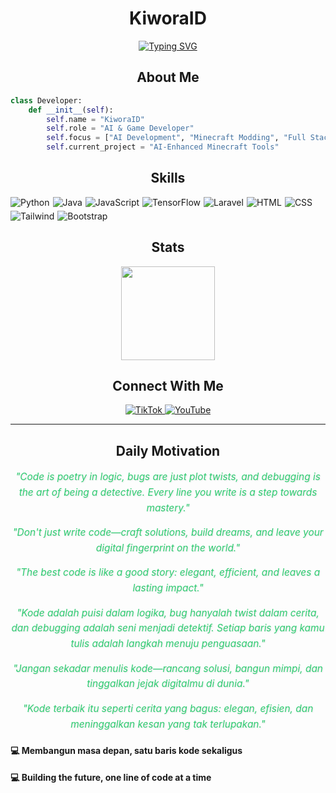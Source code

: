 <h1 align="center">KiworaID</h1>

<p align="center">
  <a href="https://git.io/typing-svg">
    <img src="https://readme-typing-svg.herokuapp.com?font=Fira+Code&size=22&duration=3000&pause=1000&color=54F702&center=true&vCenter=true&width=440&lines=AI+Developer;Minecraft+Modder;Full+Stack+Engineer" alt="Typing SVG" />
  </a>
</p>

<h2 align="center">About Me</h2>

```python
class Developer:
    def __init__(self):
        self.name = "KiworaID"
        self.role = "AI & Game Developer"
        self.focus = ["AI Development", "Minecraft Modding", "Full Stack"]
        self.current_project = "AI-Enhanced Minecraft Tools"
```

<h2 align="center">Skills</h2>

<p style="display: flex; flex-wrap: wrap; gap: 5px;">
  <img alt="Python" src="https://img.shields.io/badge/Python-3776AB?style=flat&logo=python&logoColor=white" />
  <img alt="Java" src="https://img.shields.io/badge/Java-ED8B00?style=flat&logo=openjdk&logoColor=white" />
  <img alt="JavaScript" src="https://img.shields.io/badge/JavaScript-F7DF1E?style=flat&logo=javascript&logoColor=black" />
  <img alt="TensorFlow" src="https://img.shields.io/badge/TensorFlow-FF6F00?style=flat&logo=tensorflow&logoColor=white" />
  <img alt="Laravel" src="https://img.shields.io/badge/Laravel-FF2D20?style=flat&logo=laravel&logoColor=white" />
  <img alt="HTML" src="https://img.shields.io/badge/HTML-239120?style=flat&logo=html5&logoColor=white" />
  <img alt="CSS" src="https://img.shields.io/badge/CSS-239120?style=flat&logo=css3&logoColor=white" />
  <img alt="Tailwind" src="https://img.shields.io/badge/Tailwind_CSS-38B2AC?style=flat&logo=tailwind-css&logoColor=white" />
  <img alt="Bootstrap" src="https://img.shields.io/badge/Bootstrap-563D7C?style=flat&logo=bootstrap&logoColor=white" />
</p>

<h2 align="center">Stats</h2>

<p align="center">
  <picture>
    <source 
      srcset="https://github-readme-stats.vercel.app/api?username=KiworaID&show_icons=true&theme=dark&hide_border=true&bg_color=0D1117&title_color=54F702&icon_color=54F702"
      media="(prefers-color-scheme: dark)"
    />
    <source
      srcset="https://github-readme-stats.vercel.app/api?username=KiworaID&show_icons=true&theme=default&hide_border=true&title_color=54F702&icon_color=54F702"
      media="(prefers-color-scheme: light), (prefers-color-scheme: no-preference)"
    />
    <img height="150em" src="https://github-readme-stats.vercel.app/api?username=KiworaID&show_icons=true&theme=default&hide_border=true&title_color=54F702&icon_color=54F702" />
  </picture>
</p>

<h2 align="center">Connect With Me</h2>

<p align="center">
  <a href="https://www.tiktok.com/@kiworaid">
    <img alt="TikTok" src="https://img.shields.io/badge/TikTok-000000?style=for-the-badge&logo=tiktok&logoColor=white" />
  </a>
  <a href="https://www.youtube.com/@kiworaid">
    <img alt="YouTube" src="https://img.shields.io/badge/YouTube-FF0000?style=for-the-badge&logo=youtube&logoColor=white" />
  </a>
</p>

---
<div align="center" class="motivation">
  <h2 align="center">Daily Motivation</h2>
  
  <div lang="en" class="en">
    <p><em>"Code is poetry in logic, bugs are just plot twists, and debugging is the art of being a detective. Every line you write is a step towards mastery."</em></p>
    <p><em>"Don't just write code—craft solutions, build dreams, and leave your digital fingerprint on the world."</em></p>
    <p><em>"The best code is like a good story: elegant, efficient, and leaves a lasting impact."</em></p>
  </div>
  
  <div lang="id" class="id">
    <p><em>"Kode adalah puisi dalam logika, bug hanyalah twist dalam cerita, dan debugging adalah seni menjadi detektif. Setiap baris yang kamu tulis adalah langkah menuju penguasaan."</em></p>
    <p><em>"Jangan sekadar menulis kode—rancang solusi, bangun mimpi, dan tinggalkan jejak digitalmu di dunia."</em></p>
    <p><em>"Kode terbaik itu seperti cerita yang bagus: elegan, efisien, dan meninggalkan kesan yang tak terlupakan."</em></p>
  </div>
</div>

<style>
/* Deteksi bahasa browser */
:lang(en) .id { display: none; }
:lang(id) .en { display: none; }

.motivation p {
    max-width: 800px;
    margin: 15px auto;
    font-size: 1.1em;
    line-height: 1.6;
    color: #2ECC71;
    text-shadow: 1px 1px 2px rgba(0,0,0,0.1);
}

.motivation p:hover {
    color: #27AE60;
    transform: scale(1.01);
    transition: all 0.3s ease;
}
</style>

<p align="center">
  <h4>💻 Membangun masa depan, satu baris kode sekaligus</h4>
  <h4>💻 Building the future, one line of code at a time</h4>
</p>
